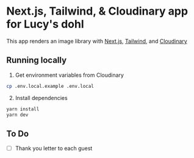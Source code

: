 # Next.js, Tailwind, & Cloudinary app for Lucy's dohl

This app renders an image library with [Next.js](https://nextjs.com), [Tailwind](https://tailwindcss.com), and [Cloudinary](https://cloudinary.com)

## Running locally

1. Get environment variables from Cloudinary

```bash
cp .env.local.example .env.local
```

2. Install dependencies

```bash
yarn install
yarn dev
```

## To Do

- [ ] Thank you letter to each guest

